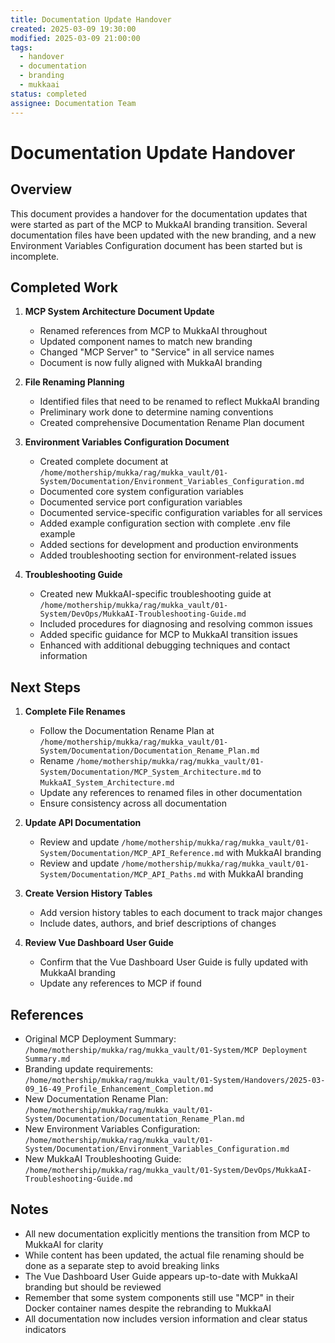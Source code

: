 ```yaml
---
title: Documentation Update Handover
created: 2025-03-09 19:30:00
modified: 2025-03-09 21:00:00
tags:
  - handover
  - documentation
  - branding
  - mukkaai
status: completed
assignee: Documentation Team
---
```


# Documentation Update Handover

## Overview

This document provides a handover for the documentation updates that were started as part of the MCP to MukkaAI branding transition. Several documentation files have been updated with the new branding, and a new Environment Variables Configuration document has been started but is incomplete.

## Completed Work

1. **MCP System Architecture Document Update**
   - Renamed references from MCP to MukkaAI throughout
   - Updated component names to match new branding
   - Changed "MCP Server" to "Service" in all service names
   - Document is now fully aligned with MukkaAI branding

2. **File Renaming Planning**
   - Identified files that need to be renamed to reflect MukkaAI branding
   - Preliminary work done to determine naming conventions
   - Created comprehensive Documentation Rename Plan document

3. **Environment Variables Configuration Document**
   - Created complete document at `/home/mothership/mukka/rag/mukka_vault/01-System/Documentation/Environment_Variables_Configuration.md`
   - Documented core system configuration variables
   - Documented service port configuration variables
   - Documented service-specific configuration variables for all services
   - Added example configuration section with complete .env file example
   - Added sections for development and production environments
   - Added troubleshooting section for environment-related issues

4. **Troubleshooting Guide**
   - Created new MukkaAI-specific troubleshooting guide at `/home/mothership/mukka/rag/mukka_vault/01-System/DevOps/MukkaAI-Troubleshooting-Guide.md`
   - Included procedures for diagnosing and resolving common issues
   - Added specific guidance for MCP to MukkaAI transition issues
   - Enhanced with additional debugging techniques and contact information

## Next Steps

1. **Complete File Renames**
   - Follow the Documentation Rename Plan at `/home/mothership/mukka/rag/mukka_vault/01-System/Documentation/Documentation_Rename_Plan.md`
   - Rename `/home/mothership/mukka/rag/mukka_vault/01-System/Documentation/MCP_System_Architecture.md` to `MukkaAI_System_Architecture.md`
   - Update any references to renamed files in other documentation
   - Ensure consistency across all documentation

2. **Update API Documentation**
   - Review and update `/home/mothership/mukka/rag/mukka_vault/01-System/Documentation/MCP_API_Reference.md` with MukkaAI branding
   - Review and update `/home/mothership/mukka/rag/mukka_vault/01-System/Documentation/MCP_API_Paths.md` with MukkaAI branding

3. **Create Version History Tables**
   - Add version history tables to each document to track major changes
   - Include dates, authors, and brief descriptions of changes

4. **Review Vue Dashboard User Guide**
   - Confirm that the Vue Dashboard User Guide is fully updated with MukkaAI branding
   - Update any references to MCP if found

## References

- Original MCP Deployment Summary: `/home/mothership/mukka/rag/mukka_vault/01-System/MCP Deployment Summary.md`
- Branding update requirements: `/home/mothership/mukka/rag/mukka_vault/01-System/Handovers/2025-03-09_16-49_Profile_Enhancement_Completion.md`
- New Documentation Rename Plan: `/home/mothership/mukka/rag/mukka_vault/01-System/Documentation/Documentation_Rename_Plan.md`
- New Environment Variables Configuration: `/home/mothership/mukka/rag/mukka_vault/01-System/Documentation/Environment_Variables_Configuration.md`
- New MukkaAI Troubleshooting Guide: `/home/mothership/mukka/rag/mukka_vault/01-System/DevOps/MukkaAI-Troubleshooting-Guide.md`

## Notes

- All new documentation explicitly mentions the transition from MCP to MukkaAI for clarity
- While content has been updated, the actual file renaming should be done as a separate step to avoid breaking links
- The Vue Dashboard User Guide appears up-to-date with MukkaAI branding but should be reviewed
- Remember that some system components still use "MCP" in their Docker container names despite the rebranding to MukkaAI
- All documentation now includes version information and clear status indicators
